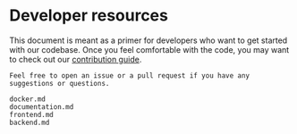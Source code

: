 # Developer resources

This document is meant as a primer for developers who want to get started with our codebase. Once you feel comfortable with the code, you may want to check out our [contribution guide](../contribution.md).


```{admonition} Note
Feel free to open an issue or a pull request if you have any suggestions or questions.
```

```{toctree}
docker.md
documentation.md
frontend.md
backend.md
```


